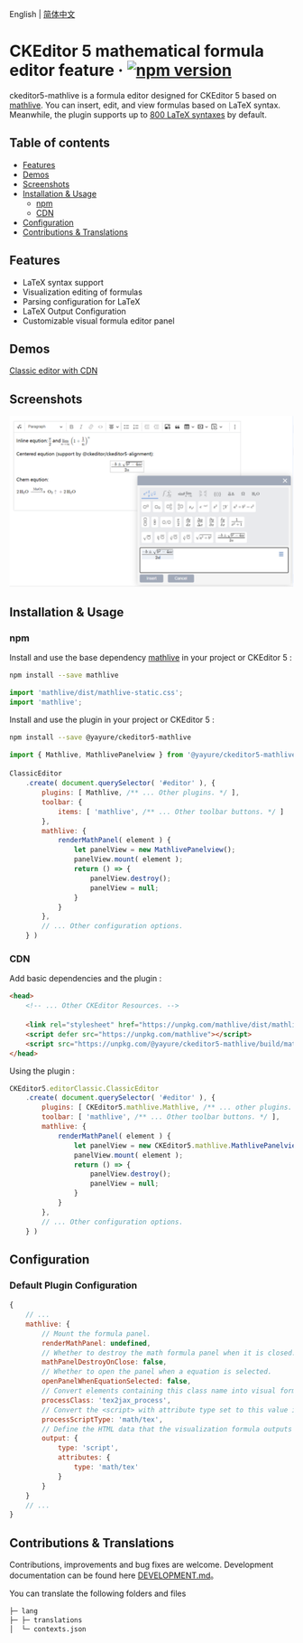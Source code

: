English | [简体中文](./README.zh-CN.md)

CKEditor 5 mathematical formula editor feature &middot; [![npm version](https://img.shields.io/npm/v/@yayure/ckeditor5-mathlive.svg?style=flat)](https://www.npmjs.com/package/@yayure/ckeditor5-mathlive)
==========================
ckeditor5-mathlive is a formula editor designed for CKEditor 5 based on [mathlive](https://cortexjs.io/mathlive). You can insert, edit, and view formulas based on LaTeX syntax. Meanwhile, the plugin supports up to [800 LaTeX syntaxes](https://cortexjs.io/mathlive/reference/commands) by default.

## Table of contents

- [Features](#features)
- [Demos](#demos)
- [Screenshots](#screenshots)
- [Installation & Usage](#installation--usage)
  - [npm](#npm)
  - [CDN](#cdn)
- [Configuration](#configuration)
- [Contributions & Translations](#contributions--translations)

## Features

- LaTeX syntax support
- Visualization editing of formulas
- Parsing configuration for LaTeX
- LaTeX Output Configuration
- Customizable visual formula editor panel

## Demos

[Classic editor with CDN](https://jsfiddle.net/Yayure/ymph7stk/)

## Screenshots

![Screenshot 1](/screenshots/1.png?raw=true "Screenshot 1")

## Installation & Usage

### npm

Install and use the base dependency [mathlive](https://www.npmjs.com/package/mathlive) in your project or CKEditor 5 :

```bash
npm install --save mathlive
```

```js
import 'mathlive/dist/mathlive-static.css';
import 'mathlive';
```

Install and use the plugin in your project or CKEditor 5 :

```bash
npm install --save @yayure/ckeditor5-mathlive
```

```js
import { Mathlive, MathlivePanelview } from '@yayure/ckeditor5-mathlive';

ClassicEditor
    .create( document.querySelector( '#editor' ), {
        plugins: [ Mathlive, /** ... Other plugins. */ ],
        toolbar: {
            items: [ 'mathlive', /** ... Other toolbar buttons. */ ]
        },
        mathlive: {
            renderMathPanel( element ) {
                let panelView = new MathlivePanelview();
                panelView.mount( element );
                return () => {
                    panelView.destroy();
                    panelView = null;
                }
            }
        },
        // ... Other configuration options.
    } )
```

### CDN

Add basic dependencies and the plugin :

```html
<head>
    <!-- ... Other CKEditor Resources. -->

    <link rel="stylesheet" href="https://unpkg.com/mathlive/dist/mathlive-static.css" />
    <script defer src="https://unpkg.com/mathlive"></script>
    <script src="https://unpkg.com/@yayure/ckeditor5-mathlive/build/mathlive.js"></script>
</head>
```

Using the plugin :

```js
CKEditor5.editorClassic.ClassicEditor
    .create( document.querySelector( '#editor' ), {
        plugins: [ CKEditor5.mathlive.Mathlive, /** ... other plugins. */ ],
        toolbar: [ 'mathlive', /** ... Other toolbar buttons. */ ],
        mathlive: {
            renderMathPanel( element ) {
                let panelView = new CKEditor5.mathlive.MathlivePanelview();
                panelView.mount( element );
                return () => {
                    panelView.destroy();
                    panelView = null;
                }
            }
        },
        // ... Other configuration options.
    } )
```

## Configuration

### Default Plugin Configuration

```js
{
    // ...
    mathlive: {
        // Mount the formula panel.
        renderMathPanel: undefined,
        // Whether to destroy the math formula panel when it is closed.
        mathPanelDestroyOnClose: false,
        // Whether to open the panel when a equation is selected.
        openPanelWhenEquationSelected: false,
        // Convert elements containing this class name into visual formula displays. e.g. <span class="tex2jax_process">\sqrt{\frac{a}{b}}</span>
        processClass: 'tex2jax_process',
        // Convert the <script> with attribute type set to this value into visual formula displays. e.g. <script type="math/tex">\sqrt{\frac{a}{b}}</script>
        processScriptType: 'math/tex',
        // Define the HTML data that the visualization formula outputs in CKEditor. e.g. { type: 'script', attributes: { type: 'math/tex' } } => <script type="math/tex">\sqrt{\frac{a}{b}}</script>
        output: {
            type: 'script',
            attributes: {
                type: 'math/tex'
            }
        }
    }
    // ...
}
```

## Contributions & Translations
Contributions, improvements and bug fixes are welcome. Development documentation can be found here [DEVELOPMENT.md](./DEVELOPMENT.md)。

You can translate the following folders and files

```
├─ lang
├─ ├─ translations
│  └─ contexts.json
```
